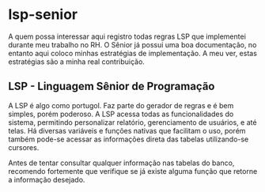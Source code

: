 # lsp-senior

A quem possa interessar aqui registro todas regras LSP que implementei durante meu trabalho no RH.
O Sênior já possui uma boa documentação, no entanto aqui coloco minhas estratégias de implementação.
A meu ver, estas estratégias são a minha real contribuição.

## LSP - Linguagem Sênior de Programação
A LSP é algo como portugol. Faz parte do gerador de regras e é bem simples, porém poderoso. A LSP acessa todas as funcionalidades do sistema, permitindo personalizar relatório, gerenciamento de usuários, e até telas.
Há diversas variáveis e funções nativas que facilitam o uso, porém também pode-se acessar as informações direta das tabelas utilizando-se cursores.

Antes de tentar consultar qualquer informação nas tabelas do banco, recomendo fortemente que verifique se já existe alguma função que retorne a informação desejado.
